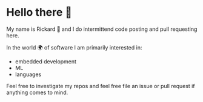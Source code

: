 # Hello there :wave:

My name is Rickard :wave:
and I do intermittend code posting and pull requesting here.

In the world :earth_africa: of software I am
primarily interested in: 
* embedded development
* ML 
* languages

Feel free to investigate my repos and feel free file an issue or pull request if
anything comes to mind. 

